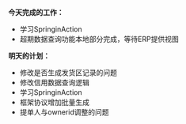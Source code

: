 **今天完成的工作：**
 
- 学习SpringinAction
- 超期数据查询功能本地部分完成，等待ERP提供视图



**明天的计划：** 


- 修改是否生成发货区记录的问题
- 修改信用数据查询逻辑
- 学习SpringinAction
- 框架协议增加批量生成
- 提单人与ownerid调整的问题